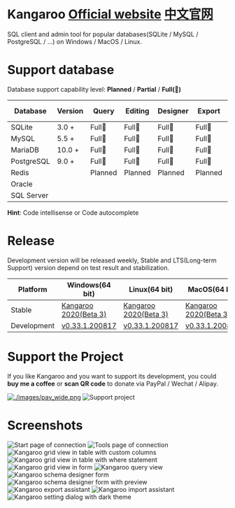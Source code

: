 # Kangaroo [Official website](https://dbkangaroo.github.io)  [中文官网](https://dbkangaroo.gitee.io/zh/)
SQL client and admin tool for popular databases(SQLite / MySQL / PostgreSQL / ...) on Windows / MacOS / Linux.


# Support database
Database support capability level: __Planned__ / __Partial__ / __Full(:100:)__

| Database    | Version | Query     | Editing   | Designer  | Export    | Import    | Hint      | Modeling | DB Sync |
|-------------|---------|-----------|-----------|-----------|-----------|-----------|-----------|----------|---------|
| SQLite      | 3.0 +   | Full:100: | Full:100: | Full:100: | Full:100: | Full:100: | Full:100: | Planned  | Planned |
| MySQL       | 5.5 +   | Full:100: | Full:100: | Full:100: | Full:100: | Full:100: | Full:100: | Planned  | Planned |
| MariaDB     | 10.0 +  | Full:100: | Full:100: | Full:100: | Full:100: | Full:100: | Full:100: | Planned  | Planned |
| PostgreSQL  | 9.0 +   | Full:100: | Full:100: | Full:100: | Full:100: | Full:100: | Full:100: | Planned  | Planned |
| Redis       |         | Planned   | Planned   | Planned   | Planned   | Planned   | Planned   | Planned  | Planned |
| Oracle      |         |           |           |           |           |           |           |          |         |
| SQL Server  |         |           |           |           |           |           |           |          |         |

**Hint**: Code intellisense or Code autocomplete


# Release
Development version will be released weekly, Stable and LTS(Long-term Support) version depend on test result and stabilization.

| Platform | Windows(64 bit) | Linux(64 bit)   | MacOS(64 bit)   |
|----------|-----------------|-----------------|-----------------|
| Stable | [Kangaroo 2020(Beta 3)](https://dbkangaroo.github.io/download/v0.99.3.200921) | [Kangaroo 2020(Beta 3)](https://dbkangaroo.github.io/download/v0.99.3.200921) | [Kangaroo 2020(Beta 3)](https://dbkangaroo.github.io/download/v0.99.3.200921) |
| Development | [v0.33.1.200817](https://dbkangaroo.github.io/download/v0.33.1.200817) | [v0.33.1.200817](https://dbkangaroo.github.io/download/v0.33.1.200817) | [v0.33.1.200817](https://dbkangaroo.github.io/download/v0.33.1.200817) |


# Support the Project
If you like Kangaroo and you want to support its development, you could __buy me a coffee__ or __scan QR code__ to donate via PayPal / Wechat / Alipay.

[![./images/pay_wide.png](./images/buymeacoffee.png)](https://www.buymeacoffee.com/dbkangaroo) ![Support project](./images/pay_wide.png)

# Screenshots
![Start page of connection](./images/kangaroo-start.png)
![Tools page of connection](./images/kangaroo-tools.png)
![Kangaroo grid view in table with custom columns](./images/kangaroo-grid.png)
![Kangaroo grid view in table with where statement](./images/kangaroo-grid2.png)
![Kangaroo grid view in form](./images/kangaroo-form.png)
![Kangaroo query view](./images/kangaroo-query.png)
![Kangaroo schema designer form](./images/kangaroo-designer.png)
![Kangaroo schema designer form with preview](./images/kangaroo-designer2.png)
![Kangaroo export assistant](./images/kangaroo-export.png)
![Kangaroo import assistant](./images/kangaroo-import.png)
![Kangaroo setting dialog with dark theme](./images/kangaroo-setting.png)
